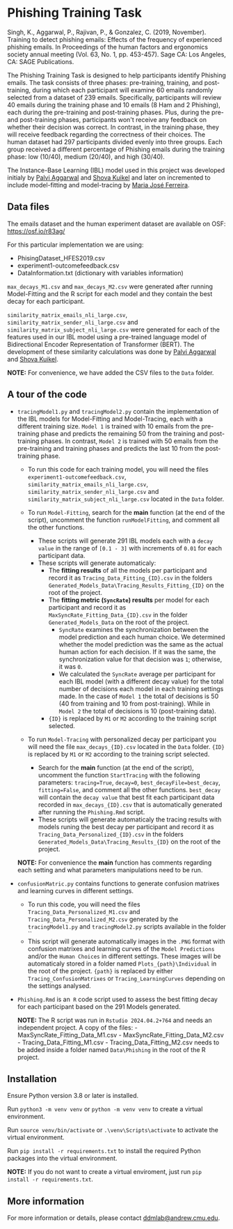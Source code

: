 # Phishing Training Task

Singh, K., Aggarwal, P., Rajivan, P., & Gonzalez, C. (2019, November). Training to detect phishing emails: Effects of the frequency of experienced phishing emails. In Proceedings of the human factors and ergonomics society annual meeting (Vol. 63, No. 1, pp. 453-457). Sage CA: Los Angeles, CA: SAGE Publications.


The Phishing Training Task is designed to help participants identify Phishing emails. The task consists of three phases: pre-training, training, and post-training, during which each participant will examine 60 emails randomly selected from a dataset of 239 emails. Specifically, participants will review 40 emails during the training phase and 10 emails (8 Ham and 2 Phishing), each during the pre-training and post-training phases. Plus, during the pre- and post-training phases, participants won't receive any feedback on whether their decision was correct. In contrast, in the training phase, they will receive feedback regarding the correctness of their choices.
The human dataset had 297 participants divided evenly into three groups. Each group received a different percentage of Phishing emails during the training phase: low (10/40), medium (20/40), and high (30/40).


The Instance-Base Learning (IBL) model used in this project was developed initialy by [Palvi Aggarwal](https://github.com/palvi-12) and [Shova Kuikel](https://github.com/Shovaa) and later on incremented to include model-fitting and model-tracing by [Maria José Ferreira](https://github.com/MariaJoseF).



## Data files

The emails dataset and the human experiment dataset are available on OSF: https://osf.io/r83ag/

For this particular implementation we are using:
- PhisingDataset_HFES2019.csv
- experiment1-outcomefeedback.csv 
- DataInformation.txt (dictionary with variables information)

`max_decays_M1.csv` and `max_decays_M2.csv` were generated after running Model-Fitting and the R script for each model and they contain the best decay for each participant.

`similarity_matrix_emails_nli_large.csv`, `similarity_matrix_sender_nli_large.csv` and `similarity_matrix_subject_nli_large.csv` were generated for each of the features used in our IBL model using a pre-trained language model of Bidirectional Encoder Representation of Transformer (BERT). The development of these similarity calculations was done by [Palvi Aggarwal](https://github.com/palvi-12) and [Shova Kuikel](https://github.com/Shovaa).

**NOTE:** For convenience, we have added the CSV files to the `Data` folder.

## A tour of the code

- `tracingModel1.py` and `tracingModel2.py` contain the implementation of the IBL models for Model-Fitting and Model-Tracing, each with a different training size. `Model 1` is trained with 10 emails from the pre-training phase and predicts the remaining 50 from the training and post-training phases. In contrast, `Model 2` is trained with 50 emails from the pre-training and training phases and predicts the last 10 from the post-training phase.
    - To run this code for each training model, you will need the files `experiment1-outcomefeedback.csv`, `similarity_matrix_emails_nli_large.csv`, `similarity_matrix_sender_nli_large.csv` and `similarity_matrix_subject_nli_large.csv` located in the `Data` folder.
    
    - To run `Model-Fitting`, search for the **__main__** function (at the end of the script), uncomment the function `runModelFitting`, and comment all the other functions.
        - These scripts will generate 291 IBL models each with a `decay value` in the range of `[0.1 - 3]` with increments of `0.01` for each participant data.
        - These scripts will generate automaticaly:
            - The **fitting results** of all the models per participant and record it as `Tracing_Data_Fitting_{ID}.csv` in the folders `Generated_Models_Data\Tracing_Results_Fitting_{ID}` on the root of the project. 
            - The **fitting metric (`SyncRate`) results** per model for each participant and record it as `MaxSyncRate_Fitting_Data_{ID}.csv` in the folder `Generated_Models_Data` on the root of the project. 
                - `SyncRate` examines the synchronization between the model prediction and each human choice. We determined whether the model prediction was the same as the actual human action for each decision. If it was the same, the synchronization value for that decision was `1`; otherwise, it was `0`.
                - We calculated the `SyncRate` average per participant for each IBL model (with a different decay value) for the total number of decisions each model in each training settings made. In the case of `Model 1` the total of decisions is 50 (40 from training and 10 from post-training). While in `Model 2` the total of decisions is 10 (post-training data).
            - `{ID}` is replaced by `M1` or `M2` according to the training script selected.

    - To run `Model-Tracing` with personalized decay per participant you will need the file `max_decays_{ID}.csv` located in the `Data` folder. `{ID}` is replaced by `M1` or `M2` according to the training script selected.
        - Search for the **__main__** function (at the end of the script), uncomment the function `StartTracing` with the following parameters: `tracing=True`, `decay=0`, `best_decayFile=best_decay`, `fitting=False`, and comment all the other functions. `best_decay` will contain the `decay value` that best fit each participant data recorded in `max_decays_{ID}.csv` that is automatically generated after running the `Phishing.Rmd` script.
        - These scripts will generate automaticaly the tracing results with models runing the best decay per participant and record it as `Tracing_Data_Personalized_{ID}.csv` in the folders `Generated_Models_Data\Tracing_Results_{ID}` on the root of the project.

    **NOTE:**  For convenience the **__main__** function has comments regarding each setting and what parameters manipulations need to be run.

- `confusionMatric.py` contains functions to generate confusion matrixes and learning curves in different settings.
    - To run this code, you will need the files `Tracing_Data_Personalized_M1.csv` and `Tracing_Data_Personalized_M2.csv` generated by the `tracingModel1.py` and `tracingModel2.py` scripts available in the folder ``
    - This script will generate automatically images in the `.PNG` format with confusion matrixes and learning curves of the `Model Predictions` and/or the `Human Choices` in different settings. These images will be automaticaly stored in a folder named `Plots_{path}\Individual` in the root of the project. `{path}` is replaced by either `Tracing_ConfusionMatrixes` or `Tracing_LearningCurves` depending on the settings analysed.

- `Phishing.Rmd` is an` R` code script used to assess the best fitting decay for each participant based on the 291 Models generated.

    **NOTE:** The R script was run in `Rstudio 2024.04.2+764` and needs an independent project. A copy of the files: 
        - MaxSyncRate_Fitting_Data_M1.csv
        - MaxSyncRate_Fitting_Data_M2.csv
        - Tracing_Data_Fitting_M1.csv
        - Tracing_Data_Fitting_M2.csv
     needs to be added inside a folder named `Data\Phishing` in the root of the R project.

## Installation

Ensure Python version 3.8 or later is installed.

Run `python3 -m venv venv` or `python -m venv venv` to create a virtual environment.

Run `source venv/bin/activate` or `.\venv\Scripts\activate` to activate the virtual environment.

Run `pip install -r requirements.txt` to install the required Python packages into the virtual environment.

**NOTE:** If you do not want to create a virtual enviroment, just run `pip install -r requirements.txt`.



## More information

For more information or details, please contact [ddmlab@andrew.cmu.edu](mailto:ddmlab@andrew.cmu.edu).